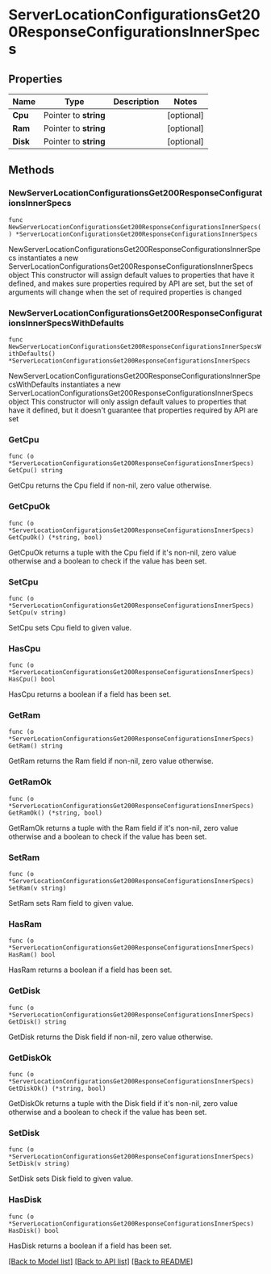 # ServerLocationConfigurationsGet200ResponseConfigurationsInnerSpecs

## Properties

Name | Type | Description | Notes
------------ | ------------- | ------------- | -------------
**Cpu** | Pointer to **string** |  | [optional] 
**Ram** | Pointer to **string** |  | [optional] 
**Disk** | Pointer to **string** |  | [optional] 

## Methods

### NewServerLocationConfigurationsGet200ResponseConfigurationsInnerSpecs

`func NewServerLocationConfigurationsGet200ResponseConfigurationsInnerSpecs() *ServerLocationConfigurationsGet200ResponseConfigurationsInnerSpecs`

NewServerLocationConfigurationsGet200ResponseConfigurationsInnerSpecs instantiates a new ServerLocationConfigurationsGet200ResponseConfigurationsInnerSpecs object
This constructor will assign default values to properties that have it defined,
and makes sure properties required by API are set, but the set of arguments
will change when the set of required properties is changed

### NewServerLocationConfigurationsGet200ResponseConfigurationsInnerSpecsWithDefaults

`func NewServerLocationConfigurationsGet200ResponseConfigurationsInnerSpecsWithDefaults() *ServerLocationConfigurationsGet200ResponseConfigurationsInnerSpecs`

NewServerLocationConfigurationsGet200ResponseConfigurationsInnerSpecsWithDefaults instantiates a new ServerLocationConfigurationsGet200ResponseConfigurationsInnerSpecs object
This constructor will only assign default values to properties that have it defined,
but it doesn't guarantee that properties required by API are set

### GetCpu

`func (o *ServerLocationConfigurationsGet200ResponseConfigurationsInnerSpecs) GetCpu() string`

GetCpu returns the Cpu field if non-nil, zero value otherwise.

### GetCpuOk

`func (o *ServerLocationConfigurationsGet200ResponseConfigurationsInnerSpecs) GetCpuOk() (*string, bool)`

GetCpuOk returns a tuple with the Cpu field if it's non-nil, zero value otherwise
and a boolean to check if the value has been set.

### SetCpu

`func (o *ServerLocationConfigurationsGet200ResponseConfigurationsInnerSpecs) SetCpu(v string)`

SetCpu sets Cpu field to given value.

### HasCpu

`func (o *ServerLocationConfigurationsGet200ResponseConfigurationsInnerSpecs) HasCpu() bool`

HasCpu returns a boolean if a field has been set.

### GetRam

`func (o *ServerLocationConfigurationsGet200ResponseConfigurationsInnerSpecs) GetRam() string`

GetRam returns the Ram field if non-nil, zero value otherwise.

### GetRamOk

`func (o *ServerLocationConfigurationsGet200ResponseConfigurationsInnerSpecs) GetRamOk() (*string, bool)`

GetRamOk returns a tuple with the Ram field if it's non-nil, zero value otherwise
and a boolean to check if the value has been set.

### SetRam

`func (o *ServerLocationConfigurationsGet200ResponseConfigurationsInnerSpecs) SetRam(v string)`

SetRam sets Ram field to given value.

### HasRam

`func (o *ServerLocationConfigurationsGet200ResponseConfigurationsInnerSpecs) HasRam() bool`

HasRam returns a boolean if a field has been set.

### GetDisk

`func (o *ServerLocationConfigurationsGet200ResponseConfigurationsInnerSpecs) GetDisk() string`

GetDisk returns the Disk field if non-nil, zero value otherwise.

### GetDiskOk

`func (o *ServerLocationConfigurationsGet200ResponseConfigurationsInnerSpecs) GetDiskOk() (*string, bool)`

GetDiskOk returns a tuple with the Disk field if it's non-nil, zero value otherwise
and a boolean to check if the value has been set.

### SetDisk

`func (o *ServerLocationConfigurationsGet200ResponseConfigurationsInnerSpecs) SetDisk(v string)`

SetDisk sets Disk field to given value.

### HasDisk

`func (o *ServerLocationConfigurationsGet200ResponseConfigurationsInnerSpecs) HasDisk() bool`

HasDisk returns a boolean if a field has been set.


[[Back to Model list]](../README.md#documentation-for-models) [[Back to API list]](../README.md#documentation-for-api-endpoints) [[Back to README]](../README.md)


